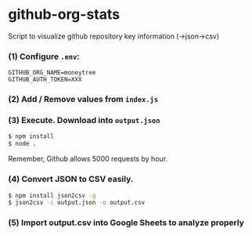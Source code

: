 # github-org-stats
Script to visualize github repository key information (->json->csv)


### (1) Configure `.env`:
```text
GITHUB_ORG_NAME=moneytree
GITHUB_AUTH_TOKEN=XXX
```

### (2) Add / Remove values from `index.js`

### (3) Execute. Download into `output.json`
```bash
$ npm install
$ node .
```

Remember, Github allows 5000 requests by hour.

### (4) Convert JSON to CSV easily.
```bash 
$ npm install json2csv -g
$ json2csv -i output.json -o output.csv
```

### (5) Import output.csv into Google Sheets to analyze properly

